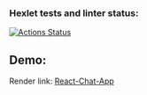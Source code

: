 ### Hexlet tests and linter status:

[![Actions Status](https://github.com/elenashcherbinina/frontend-project-12/workflows/hexlet-check/badge.svg)](https://github.com/elenashcherbinina/frontend-project-12/actions)

## Demo:

Render link: <a href="ADD" target="_blank">React-Chat-App</a>
